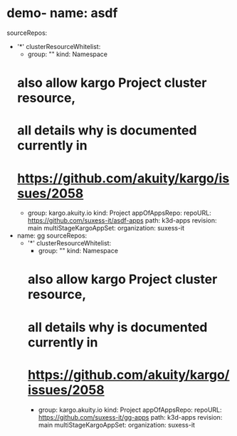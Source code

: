 # demo- name:  asdf
  sourceRepos:
  - '*'
  clusterResourceWhitelist:
    - group: ""
      kind: Namespace
    # also allow kargo Project cluster resource,
    # all details why is documented currently in
    # https://github.com/akuity/kargo/issues/2058
    - group: kargo.akuity.io
      kind: Project
  appOfAppsRepo:
    repoURL: https://github.com/suxess-it/asdf-apps
    path: k3d-apps
    revision: main
  multiStageKargoAppSet:
    organization: suxess-it
- name:  gg
  sourceRepos:
  - '*'
  clusterResourceWhitelist:
    - group: ""
      kind: Namespace
    # also allow kargo Project cluster resource,
    # all details why is documented currently in
    # https://github.com/akuity/kargo/issues/2058
    - group: kargo.akuity.io
      kind: Project
  appOfAppsRepo:
    repoURL: https://github.com/suxess-it/gg-apps
    path: k3d-apps
    revision: main
  multiStageKargoAppSet:
    organization: suxess-it
